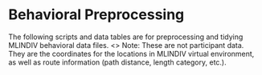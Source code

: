 # Behavioral Preprocessing
The following scripts and data tables are for preprocessing and tidying MLINDIV behavioral data files.
<>
Note: These are not participant data. They are the coordinates for the locations in MLINDIV virtual environment, as well as route information (path distance, length category, etc.).
